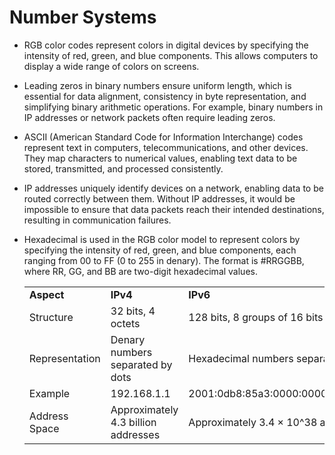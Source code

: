 # Number Systems
*   RGB color codes represent colors in digital devices by specifying the intensity of red, green, and blue components. This allows computers to display a wide range of colors on screens.
*   Leading zeros in binary numbers ensure uniform length, which is essential for data alignment, consistency in byte representation, and simplifying binary arithmetic operations. For example, binary numbers in IP addresses or network packets often require leading zeros. 
*   ASCII (American Standard Code for Information Interchange) codes represent text in computers, telecommunications, and other devices. They map characters to numerical values, enabling text data to be stored, transmitted, and processed consistently.
*   IP addresses uniquely identify devices on a network, enabling data to be routed correctly between them. Without IP addresses, it would be impossible to ensure that data packets reach their intended destinations, resulting in communication failures.
*   Hexadecimal is used in the RGB color model to represent colors by specifying the intensity of red, green, and blue components, each ranging from 00 to FF (0 to 255 in denary). The format is #RRGGBB, where RR, GG, and BB are two-digit hexadecimal values.
    
    |     |     |     |
    | --- | --- | --- |
    | **Aspect** | **IPv4** | **IPv6** |
    | Structure | 32 bits, 4 octets | 128 bits, 8 groups of 16 bits |
    | Representation | Denary numbers separated by dots | Hexadecimal numbers separated by colons |
    | Example | 192.168.1.1 | 2001:0db8:85a3:0000:0000:8a2e:0370:7334 |
    | Address Space | Approximately 4.3 billion addresses | Approximately 3.4 × 10^38 addresses |